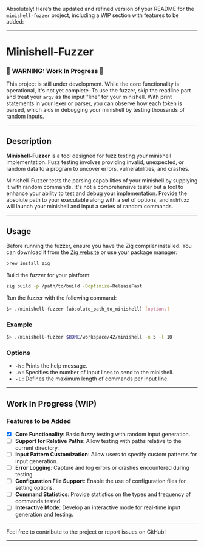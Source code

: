 Absolutely! Here’s the updated and refined version of your README for the `minishell-fuzzer` project, including a WIP section with features to be added:

---

# Minishell-Fuzzer

### 🚧 WARNING: Work In Progress 🚧

This project is still under development. While the core functionality is operational, it's not yet complete. To use the fuzzer, skip the readline part and treat your `argv` as the input "line" for your minishell. With print statements in your lexer or parser, you can observe how each token is parsed, which aids in debugging your minishell by testing thousands of random inputs.

---

## Description

**Minishell-Fuzzer** is a tool designed for fuzz testing your minishell implementation. Fuzz testing involves providing invalid, unexpected, or random data to a program to uncover errors, vulnerabilities, and crashes.

Minishell-Fuzzer tests the parsing capabilities of your minishell by supplying it with random commands. It's not a comprehensive tester but a tool to enhance your ability to test and debug your implementation. Provide the absolute path to your executable along with a set of options, and `mshfuzz` will launch your minishell and input a series of random commands.

---

## Usage

Before running the fuzzer, ensure you have the Zig compiler installed. You can download it from the [Zig website](https://ziglang.org/download/) or use your package manager:

```bash
brew install zig
```

Build the fuzzer for your platform:

```bash
zig build -p /path/to/build -Doptimize=ReleaseFast
```

Run the fuzzer with the following command:

```bash
$> ./minishell-fuzzer [absolute_path_to_minishell] [options]
```

### Example

```bash
$> ./minishell-fuzzer $HOME/workspace/42/minishell -n 5 -l 10
```

### Options

- `-h` : Prints the help message.
- `-n` : Specifies the number of input lines to send to the minishell.
- `-l` : Defines the maximum length of commands per input line.

---

## Work In Progress (WIP)

### Features to be Added

- [x] **Core Functionality**: Basic fuzzy testing with random input generation.
- [ ] **Support for Relative Paths**: Allow testing with paths relative to the current directory.
- [ ] **Input Pattern Customization**: Allow users to specify custom patterns for input generation.
- [ ] **Error Logging**: Capture and log errors or crashes encountered during testing.
- [ ] **Configuration File Support**: Enable the use of configuration files for setting options.
- [ ] **Command Statistics**: Provide statistics on the types and frequency of commands tested.
- [ ] **Interactive Mode**: Develop an interactive mode for real-time input generation and testing.

---

Feel free to contribute to the project or report issues on GitHub!

---
